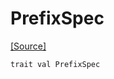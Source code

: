 # PrefixSpec
<span class="source-link">[[Source]](src/format/prefix_spec.md#L-0-1)</span>
```pony
trait val PrefixSpec
```

